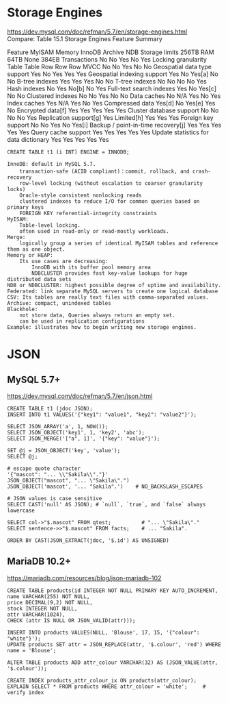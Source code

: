 
# Storage Engines
https://dev.mysql.com/doc/refman/5.7/en/storage-engines.html  
Compare: Table 15.1 Storage Engines Feature Summary

Feature	MyISAM	Memory	InnoDB	Archive	NDB
Storage limits	256TB	RAM	64TB	None	384EB
Transactions	No	No	Yes	No	Yes
Locking granularity	Table	Table	Row	Row	Row
MVCC	No	No	Yes	No	No
Geospatial data type support	Yes	No	Yes	Yes	Yes
Geospatial indexing support	Yes	No	Yes[a]	No	No
B-tree indexes	Yes	Yes	Yes	No	No
T-tree indexes	No	No	No	No	Yes
Hash indexes	No	Yes	No[b]	No	Yes
Full-text search indexes	Yes	No	Yes[c]	No	No
Clustered indexes	No	No	Yes	No	No
Data caches	No	N/A	Yes	No	Yes
Index caches	Yes	N/A	Yes	No	Yes
Compressed data	Yes[d]	No	Yes[e]	Yes	No
Encrypted data[f]	Yes	Yes	Yes	Yes	Yes
Cluster database support	No	No	No	No	Yes
Replication support[g]	Yes	Limited[h]	Yes	Yes	Yes
Foreign key support	No	No	Yes	No	Yes[i]
Backup / point-in-time recovery[j]	Yes	Yes	Yes	Yes	Yes
Query cache support	Yes	Yes	Yes	Yes	Yes
Update statistics for data dictionary	Yes	Yes	Yes	Yes	Yes

    CREATE TABLE t1 (i INT) ENGINE = INNODB;

    InnoDB: default in MySQL 5.7. 
        transaction-safe (ACID compliant)：commit, rollback, and crash-recovery
        row-level locking (without escalation to coarser granularity locks) 
        Oracle-style consistent nonlocking reads
        clustered indexes to reduce I/O for common queries based on primary keys
        FOREIGN KEY referential-integrity constraints
    MyISAM: 
        Table-level locking. 
        often used in read-only or read-mostly workloads.
    Merge: 
        logically group a series of identical MyISAM tables and reference them as one object.     
    Memory or HEAP:
        Its use cases are decreasing:
            InnoDB with its buffer pool memory area
            NDBCLUSTER provides fast key-value lookups for huge distributed data sets
    NDB or NDBCLUSTER: highest possible degree of uptime and availability.
    Federated: link separate MySQL servers to create one logical database
    CSV: Its tables are really text files with comma-separated values.
    Archive: compact, unindexed tables
    Blackhole: 
        not store data, Queries always return an empty set. 
        can be used in replication configurations
    Example: illustrates how to begin writing new storage engines.

# JSON
## MySQL 5.7+
https://dev.mysql.com/doc/refman/5.7/en/json.html

    CREATE TABLE t1 (jdoc JSON);
    INSERT INTO t1 VALUES('{"key1": "value1", "key2": "value2"}');

    SELECT JSON_ARRAY('a', 1, NOW());
    SELECT JSON_OBJECT('key1', 1, 'key2', 'abc');
    SELECT JSON_MERGE('["a", 1]', '{"key": "value"}');

    SET @j = JSON_OBJECT('key', 'value');
    SELECT @j;

    # escape quote character
    '{"mascot": "... \\"Sakila\\"."}'
    JSON_OBJECT("mascot", "... \"Sakila\".")
    JSON_OBJECT('mascot', '... "Sakila".')    # NO_BACKSLASH_ESCAPES

    # JSON values is case sensitive
    SELECT CAST('null' AS JSON); # `null`, `true`, and `false` always lowercase

    SELECT col->"$.mascot" FROM qtest;          # "... \"Sakila\"."
    SELECT sentence->>"$.mascot" FROM facts;    # ... "Sakila".

    ORDER BY CAST(JSON_EXTRACT(jdoc, '$.id') AS UNSIGNED)

## MariaDB 10.2+

https://mariadb.com/resources/blog/json-mariadb-102

    CREATE TABLE products(id INTEGER NOT NULL PRIMARY KEY AUTO_INCREMENT,
    name VARCHAR(255) NOT NULL,
    price DECIMAL(9,2) NOT NULL,
    stock INTEGER NOT NULL,
    attr VARCHAR(1024),
    CHECK (attr IS NULL OR JSON_VALID(attr)));

    INSERT INTO products VALUES(NULL, 'Blouse', 17, 15, '{"colour": "white"}');
    UPDATE products SET attr = JSON_REPLACE(attr, '$.colour', 'red') WHERE name = 'Blouse';

    ALTER TABLE products ADD attr_colour VARCHAR(32) AS (JSON_VALUE(attr, '$.colour'));

    CREATE INDEX products_attr_colour_ix ON products(attr_colour);
    EXPLAIN SELECT * FROM products WHERE attr_colour = 'white';     # verify index